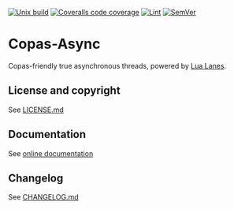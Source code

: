 [![Unix build](https://img.shields.io/github/actions/workflow/status/Tieske/copas-async/unix_build.yml?branch=master&label=Unix%20build&logo=linux)](https://github.com/Tieske/copas-async/actions/workflows/unix_build.yml)
[![Coveralls code coverage](https://img.shields.io/coveralls/github/Tieske/copas-async?logo=coveralls)](https://coveralls.io/github/Tieske/copas-async)
[![Lint](https://github.com/Tieske/copas-async/workflows/Lint/badge.svg)](https://github.com/Tieske/copas-async/actions/workflows/lint.yml)
[![SemVer](https://img.shields.io/github/v/tag/Tieske/copas-async?color=brightgreen&label=SemVer&logo=semver&sort=semver)](CHANGELOG.md)

# Copas-Async

Copas-friendly true asynchronous threads, powered by [Lua Lanes](https://github.com/LuaLanes/lanes).

## License and copyright

See [LICENSE.md](LICENSE.md)

## Documentation

See [online documentation](https://Tieske.github.io/copas-async/)

## Changelog

See [CHANGELOG.md](CHANGELOG.md)
